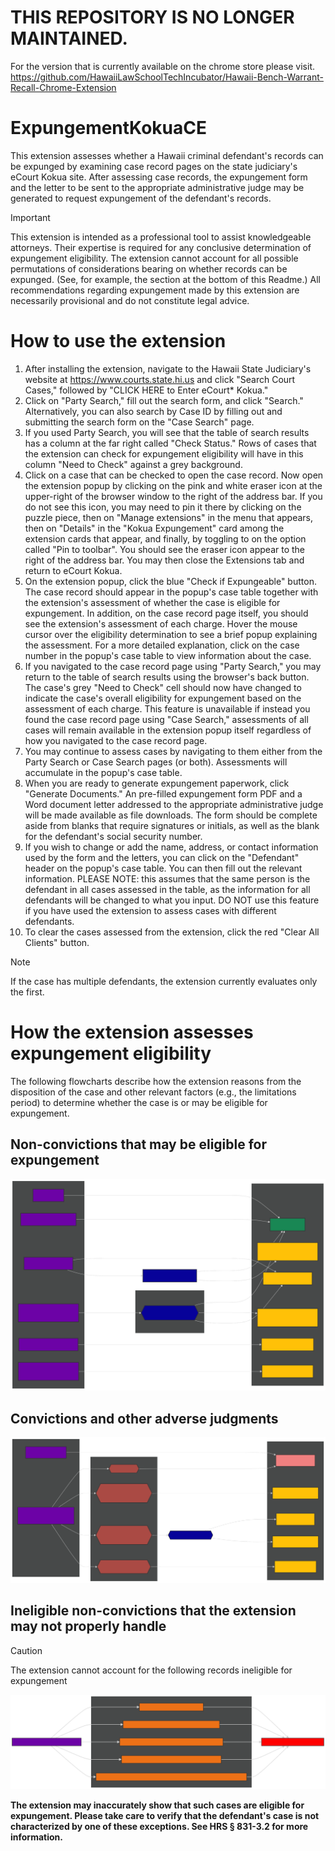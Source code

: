# THIS REPOSITORY IS NO LONGER MAINTAINED.
For the version that is currently available on the chrome store please visit.
 https://github.com/HawaiiLawSchoolTechIncubator/Hawaii-Bench-Warrant-Recall-Chrome-Extension

# ExpungementKokuaCE
This extension assesses whether a Hawaii criminal defendant's records can be expunged by examining case record pages on the state judiciary's eCourt Kokua site. After assessing case records, the expungement form and the letter to be sent to the appropriate administrative judge may be generated to request expungement of the defendant's records.

> [!IMPORTANT]
> This extension is intended as a professional tool to assist knowledgeable attorneys. Their expertise is required for any conclusive determination of expungement eligibility. The extension cannot account for all possible permutations of considerations bearing on whether records can be expunged. (See, for example, the section at the bottom of this Readme.) All recommendations regarding expungement made by this extension are necessarily provisional and do not constitute legal advice.

# How to use the extension
1. After installing the extension, navigate to the Hawaii State Judiciary's website at https://www.courts.state.hi.us and click "Search Court Cases," followed by "CLICK HERE to Enter eCourt* Kokua."
2. Click on "Party Search," fill out the search form, and click "Search." Alternatively, you can also search by Case ID by filling out and submitting the search form on the "Case Search" page.
3. If you used Party Search, you will see that the table of search results has a column at the far right called "Check Status." Rows of cases that the extension can check for expungement eligibility will have in this column "Need to Check" against a grey background.
4. Click on a case that can be checked to open the case record. Now open the extension popup by clicking on the pink and white eraser icon at the upper-right of the browser window to the right of the address bar. If you do not see this icon, you may need to pin it there by clicking on the puzzle piece, then on "Manage extensions" in the menu that appears, then on "Details" in the "Kokua Expungement" card among the extension cards that appear, and finally, by toggling to on the option called "Pin to toolbar". You should see the eraser icon appear to the right of the address bar. You may then close the Extensions tab and return to eCourt Kokua.
5. On the extension popup, click the blue "Check if Expungeable" button. The case record should appear in the popup's case table together with the extension's assessment of whether the case is eligible for expungement. In addition, on the case record page itself, you should see the extension's assessment of each charge. Hover the mouse cursor over the eligibility determination to see a brief popup explaining the assessment. For a more detailed explanation, click on the case number in the popup's case table to view information about the case. 
6. If you navigated to the case record page using "Party Search," you may return to the table of search results using the browser's back button. The case's grey "Need to Check" cell should now have changed to indicate the case's overall eligibility for expungement based on the assessment of each charge. This feature is unavailable if instead you found the case record page using "Case Search," assessments of all cases will remain available in the extension popup itself regardless of how you navigated to the case record page.
7. You may continue to assess cases by navigating to them either from the Party Search or Case Search pages (or both). Assessments will accumulate in the popup's case table.
8. When you are ready to generate expungement paperwork, click "Generate Documents." An pre-filled expungement form PDF and a Word document letter addressed to the appropriate administrative judge will be made available as file downloads. The form should be complete aside from blanks that require signatures or initials, as well as the blank for the defendant's social security number.
9. If you wish to change or add the name, address, or contact information used by the form and the letters, you can click on the "Defendant" header on the popup's case table. You can then fill out the relevant information. PLEASE NOTE: this assumes that the same person is the defendant in all cases assessed in the table, as the information for all defendants will be changed to what you input. DO NOT use this feature if you have used the extension to assess cases with different defendants.
10. To clear the cases assessed from the extension, click the red "Clear All Clients" button.

> [!NOTE]
> If the case has multiple defendants, the extension currently evaluates only the first.

# How the extension assesses expungement eligibility
The following flowcharts describe how the extension reasons from the disposition of the case and other relevant factors (e.g., the limitations period) to determine whether the case is or may be eligible for expungement.

## Non-convictions that may be eligible for expungement
![Eligible non-convictions flowchart](docs/graphics/flowchart_eligible_nonconvictions.svg)

## Convictions and other adverse judgments
![Eligible non-convictions flowchart](docs/graphics/flowchart_guilty.svg)

## Ineligible non-convictions that the extension may not properly handle
> [!CAUTION] 
> The extension cannot account for the following records ineligible for expungement

![Eligible non-convictions flowchart](docs/graphics/flowchart_ineligible_nonconvictions.svg)

**The extension may inaccurately show that such cases are eligible for expungement. Please take care to verify that the defendant's case is not characterized by one of these exceptions. See HRS § 831-3.2 for more information.**